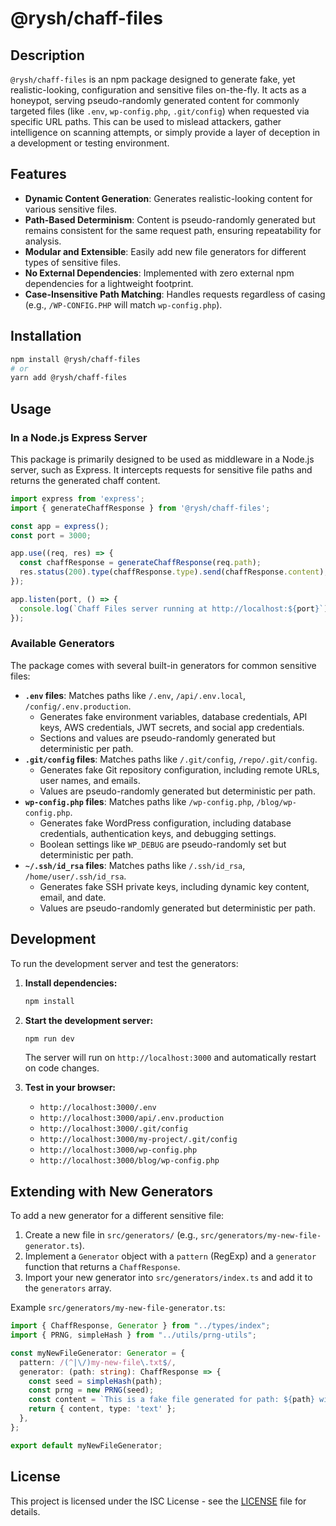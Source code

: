 # @rysh/chaff-files

## Description

`@rysh/chaff-files` is an npm package designed to generate fake, yet realistic-looking, configuration and sensitive files on-the-fly. It acts as a honeypot, serving pseudo-randomly generated content for commonly targeted files (like `.env`, `wp-config.php`, `.git/config`) when requested via specific URL paths. This can be used to mislead attackers, gather intelligence on scanning attempts, or simply provide a layer of deception in a development or testing environment.

## Features

-   **Dynamic Content Generation**: Generates realistic-looking content for various sensitive files.
-   **Path-Based Determinism**: Content is pseudo-randomly generated but remains consistent for the same request path, ensuring repeatability for analysis.
-   **Modular and Extensible**: Easily add new file generators for different types of sensitive files.
-   **No External Dependencies**: Implemented with zero external npm dependencies for a lightweight footprint.
-   **Case-Insensitive Path Matching**: Handles requests regardless of casing (e.g., `/WP-CONFIG.PHP` will match `wp-config.php`).

## Installation

```bash
npm install @rysh/chaff-files
# or
yarn add @rysh/chaff-files
```

## Usage

### In a Node.js Express Server

This package is primarily designed to be used as middleware in a Node.js server, such as Express. It intercepts requests for sensitive file paths and returns the generated chaff content.

```typescript
import express from 'express';
import { generateChaffResponse } from '@rysh/chaff-files';

const app = express();
const port = 3000;

app.use((req, res) => {
  const chaffResponse = generateChaffResponse(req.path);
  res.status(200).type(chaffResponse.type).send(chaffResponse.content);
});

app.listen(port, () => {
  console.log(`Chaff Files server running at http://localhost:${port}`);
});
```

### Available Generators

The package comes with several built-in generators for common sensitive files:

-   **`.env` files**: Matches paths like `/.env`, `/api/.env.local`, `/config/.env.production`.
    *   Generates fake environment variables, database credentials, API keys, AWS credentials, JWT secrets, and social app credentials.
    *   Sections and values are pseudo-randomly generated but deterministic per path.
-   **`.git/config` files**: Matches paths like `/.git/config`, `/repo/.git/config`.
    *   Generates fake Git repository configuration, including remote URLs, user names, and emails.
    *   Values are pseudo-randomly generated but deterministic per path.
-   **`wp-config.php` files**: Matches paths like `/wp-config.php`, `/blog/wp-config.php`.
    *   Generates fake WordPress configuration, including database credentials, authentication keys, and debugging settings.
    *   Boolean settings like `WP_DEBUG` are pseudo-randomly set but deterministic per path.
-   **`~/.ssh/id_rsa` files**: Matches paths like `/.ssh/id_rsa`, `/home/user/.ssh/id_rsa`.
    *   Generates fake SSH private keys, including dynamic key content, email, and date.
    *   Values are pseudo-randomly generated but deterministic per path.

## Development

To run the development server and test the generators:

1.  **Install dependencies:**
    ```bash
    npm install
    ```
2.  **Start the development server:**
    ```bash
    npm run dev
    ```
    The server will run on `http://localhost:3000` and automatically restart on code changes.

3.  **Test in your browser:**
    *   `http://localhost:3000/.env`
    *   `http://localhost:3000/api/.env.production`
    *   `http://localhost:3000/.git/config`
    *   `http://localhost:3000/my-project/.git/config`
    *   `http://localhost:3000/wp-config.php`
    *   `http://localhost:3000/blog/wp-config.php`

## Extending with New Generators

To add a new generator for a different sensitive file:

1.  Create a new file in `src/generators/` (e.g., `src/generators/my-new-file-generator.ts`).
2.  Implement a `Generator` object with a `pattern` (RegExp) and a `generator` function that returns a `ChaffResponse`.
3.  Import your new generator into `src/generators/index.ts` and add it to the `generators` array.

Example `src/generators/my-new-file-generator.ts`:

```typescript
import { ChaffResponse, Generator } from "../types/index";
import { PRNG, simpleHash } from "../utils/prng-utils";

const myNewFileGenerator: Generator = {
  pattern: /(^|\/)my-new-file\.txt$/,
  generator: (path: string): ChaffResponse => {
    const seed = simpleHash(path);
    const prng = new PRNG(seed);
    const content = `This is a fake file generated for path: ${path} with a random number: ${prng.nextInt(0, 100)}`;
    return { content, type: 'text' };
  },
};

export default myNewFileGenerator;
```

## License

This project is licensed under the ISC License - see the [LICENSE](LICENSE) file for details.
